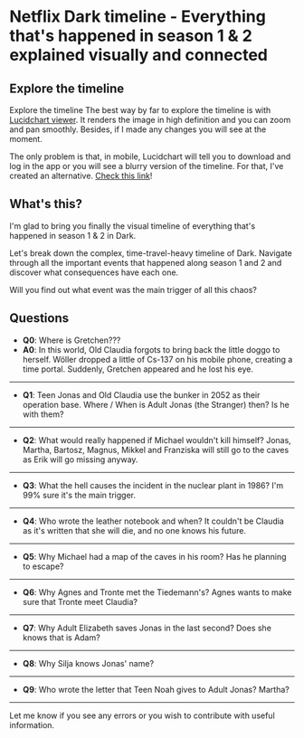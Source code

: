 # Netflix Dark timeline - Everything that's happened in season 1 & 2 explained visually and connected

## Explore the timeline

Explore the timeline
The best way by far to explore the timeline is with [Lucidchart viewer](https://www.lucidchart.com/documents/view/a5e1f8d9-ff87-4adb-ab39-b1ce42fc1146/Qnmp0zdBgMJ-). It renders the image in high definition and you can zoom and pan smoothly. Besides, if I made any changes you will see at the moment.

The only problem is that, in mobile, Lucidchart will tell you to download and log in the app or you will see a blurry version of the timeline. For that, I've created an alternative. [Check this link](https://aldersonloop59.github.io/dark-timeline/index.html)!

## What's this?

I'm glad to bring you finally the visual timeline of everything that's happened in season 1 & 2 in Dark.

Let's break down the complex, time-travel-heavy timeline of Dark. Navigate through all the important events that happened along season 1 and 2 and discover what consequences have each one.

Will you find out what event was the main trigger of all this chaos?

## Questions

- **Q0**: Where is Gretchen???
- **A0**: In this world, Old Claudia forgots to bring back the little doggo to herself. Wöller dropped a little of Cs-137 on his mobile phone, creating a time portal. Suddenly, Gretchen appeared and he lost his eye.

---

- **Q1**: Teen Jonas and Old Claudia use the bunker in 2052 as their operation base. Where / When is Adult Jonas (the Stranger) then? Is he with them?

---

- **Q2**: What would really happened if Michael wouldn't kill himself? Jonas, Martha, Bartosz, Magnus, Mikkel and Franziska will still go to the caves as Erik will go missing anyway.

---

- **Q3**: What the hell causes the incident in the nuclear plant in 1986? I'm 99% sure it's the main trigger.

---

- **Q4**: Who wrote the leather notebook and when? It couldn't be Claudia as it's written that she will die, and no one knows his future.

---

- **Q5**: Why Michael had a map of the caves in his room? Has he planning to escape?

---

- **Q6**: Why Agnes and Tronte met the Tiedemann's? Agnes wants to make sure that Tronte meet Claudia?

---

- **Q7**: Why Adult Elizabeth saves Jonas in the last second? Does she knows that is Adam?

---

- **Q8**: Why Silja knows Jonas' name?

---

- **Q9**: Who wrote the letter that Teen Noah gives to Adult Jonas? Martha?

---

Let me know if you see any errors or you wish to contribute with useful information.
